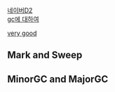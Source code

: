 
[네이버D2](https://d2.naver.com/helloworld/329631)  
[gc에 대하여](https://asfirstalways.tistory.com/159)  

[very good](https://yaboong.github.io/java/2018/06/09/java-garbage-collection/)  


## Mark and Sweep  


## MinorGC and MajorGC  

